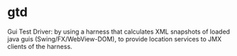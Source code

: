 # gtd
Gui Test Driver: by using a harness that calculates XML snapshots of loaded java guis (Swing/FX/WebView-DOM), to provide location services to JMX clients of the harness.
